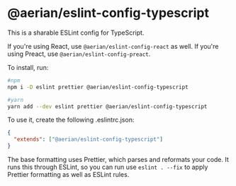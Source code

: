 # @aerian/eslint-config-typescript

This is a sharable ESLint config for TypeScript.

If you're using React, use `@aerian/eslint-config-react` as well. If you're using
Preact, use `@aerian/eslint-config-preact`.

To install, run:

```sh
#npm
npm i -D eslint prettier @aerian/eslint-config-typescript

#yarn
yarn add --dev eslint prettier @aerian/eslint-config-typescript
```

To use it, create the following .eslintrc.json:

```json
{
  "extends": ["@aerian/eslint-config-typescript"]
}
```

The base formatting uses Prettier, which parses and reformats your code. It runs
this through ESLint, so you can run use `eslint . --fix` to apply Prettier
formatting as well as ESLint rules.
